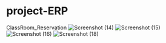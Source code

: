 # project-ERP
ClassRoom_Reservation
![Screenshot (14)](https://user-images.githubusercontent.com/95078363/223483619-8f378799-1e13-4d6d-9f7e-95b556590aa9.png)
![Screenshot (15)](https://user-images.githubusercontent.com/95078363/223483983-756e7f7c-f51d-4eab-ad4a-d30928034e82.png)
![Screenshot (16)](https://user-images.githubusercontent.com/95078363/223484219-d42e6136-54d8-40ad-942a-dc0ea3346ea3.png)
![Screenshot (18)](https://user-images.githubusercontent.com/95078363/223484303-4ddbd53a-b733-4677-8c86-338b95a834d6.png)
